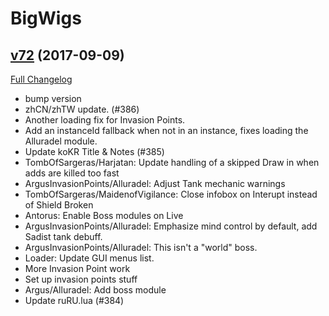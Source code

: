# BigWigs

## [v72](https://github.com/BigWigsMods/BigWigs/tree/v72) (2017-09-09)
[Full Changelog](https://github.com/BigWigsMods/BigWigs/compare/v71.2...v72)

- bump version  
- zhCN/zhTW update. (#386)  
- Another loading fix for Invasion Points.  
- Add an instanceId fallback when not in an instance, fixes loading the Alluradel module.  
- Update koKR Title & Notes (#385)  
- TombOfSargeras/Harjatan: Update handling of a skipped Draw in when adds are killed too fast  
- ArgusInvasionPoints/Alluradel: Adjust Tank mechanic warnings  
- TombOfSargeras/MaidenofVigilance: Close infobox on Interupt instead of Shield Broken  
- Antorus: Enable Boss modules on Live  
- ArgusInvasionPoints/Alluradel: Emphasize mind control by default, add Sadist tank debuff.  
- ArgusInvasionPoints/Alluradel: This isn't a "world" boss.  
- Loader: Update GUI menus list.  
- More Invasion Point work  
- Set up invasion points stuff  
- Argus/Alluradel: Add boss module  
- Update ruRU.lua (#384)  
